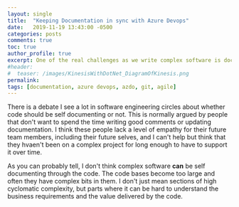 ```yaml
---
layout: single
title:  "Keeping Documentation in sync with Azure Devops"
date:   2019-11-19 13:43:00 -0500
categories: posts
comments: true
toc: true
author_profile: true
excerpt: One of the real challenges as we write complex software is documenting it well, and keeping that documentation up to date. Here I show a technique I use for managing the process of documentation updates and making them accessible using Azure Devops
#header:
#  teaser: /images/KinesisWithDotNet_DiagramOfKinesis.png
permalink: 
tags: [documentation, azure devops, azdo, git, agile]
---
```


There is a debate I see a lot in software engineering circles about whether code should be self documenting or not. This is normally argued by people that don't want to spend the time writing good comments or updating documentation. I think these people lack a level of empathy for their future team members, including their future selves, and I can't help but think that they hvaen't been on a complex project for long enough to have to support it over time. 

As you can probably tell, I don't think complex software **can** be self documenting through the code. The code bases become too large and often they have complex bits in them. I don't just mean sections of high cyclomatic complexity, but parts where it can be hard to understand the business requirements and the value delivered by the code. 
